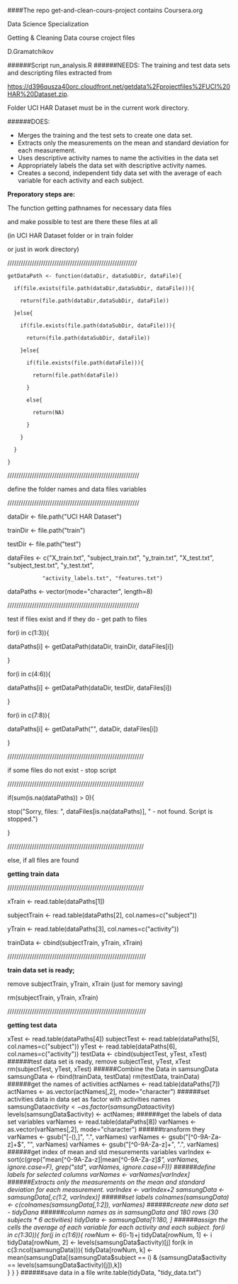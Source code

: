 ####The repo get-and-clean-cours-project contains
Coursera.org

Data Science Specialization

Getting & Cleaning Data course croject files

D.Gramatchikov

######Script run_analysis.R
######NEEDS:
The training and test data sets and descripting files extracted from 

https://d396qusza40orc.cloudfront.net/getdata%2Fprojectfiles%2FUCI%20HAR%20Dataset.zip.

Folder UCI HAR Dataset must be in the current work directory.


######DOES:
* Merges the training and the test sets to create one data set.
* Extracts only the measurements on the mean and standard deviation for each measurement. 
* Uses descriptive activity names to name the activities in the data set
* Appropriately labels the data set with descriptive activity names. 
* Creates a second, independent tidy data set with the average of each variable for each activity and each subject. 

**Preporatory steps are:**

The function getting pathnames for necessary data files

and make possible to test are there these files at all

(in UCI HAR Dataset folder or in train folder

or just in work directory)

//////////////////////////////////////////////////////////

    getDataPath <- function(dataDir, dataSubDir, dataFile){

      if(file.exists(file.path(dataDir,dataSubDir, dataFile))){
  
        return(file.path(dataDir,dataSubDir, dataFile))
    
      }else{
  
        if(file.exists(file.path(dataSubDir, dataFile))){
    
          return(file.path(dataSubDir, dataFile))
      
        }else{
    
          if(file.exists(file.path(dataFile))){
      
            return(file.path(dataFile))
        
          }
      
          else{
      
            return(NA)
        
          }
      
        }
    
      }
  
    }

///////////////////////////////////////////////////////////

define the folder names and data files variables

///////////////////////////////////////////////////////////

dataDir <- file.path("UCI HAR Dataset")

trainDir <- file.path("train")

testDir <- file.path("test")

dataFiles <- c("X_train.txt", "subject_train.txt", "y_train.txt", "X_test.txt", "subject_test.txt", "y_test.txt", 

               "activity_labels.txt", "features.txt")
               
dataPaths <- vector(mode="character", length=8)

///////////////////////////////////////////////////////////

test if files exist and if they do - get path to files

for(i in c(1:3)){

  dataPaths[i] <- getDataPath(dataDir, trainDir, dataFiles[i])
  
}

for(i in c(4:6)){

  dataPaths[i] <- getDataPath(dataDir, testDir, dataFiles[i])
  
}

for(i in c(7:8)){

  dataPaths[i] <- getDataPath("", dataDir, dataFiles[i])
  
}

/////////////////////////////////////////////////////////////

if some files do not exist - stop script

/////////////////////////////////////////////////////////////

if(sum(is.na(dataPaths)) > 0){

  stop("Sorry, files: ", dataFiles[is.na(dataPaths)], " - not found. Script is stopped.")
  
}

/////////////////////////////////////////////////////////////

else, if all files are found

**getting train data**

/////////////////////////////////////////////////////////////

xTrain <- read.table(dataPaths[1])

subjectTrain <- read.table(dataPaths[2], col.names=c("subject"))

yTrain <- read.table(dataPaths[3], col.names=c("activity"))

trainData <- cbind(subjectTrain, yTrain, xTrain)

//////////////////////////////////////////////////////////////

**train data set is ready;**

remove subjectTrain, yTrain, xTrain (just for memory saving)

rm(subjectTrain, yTrain, xTrain)

//////////////////////////////////////////////////////////////

**getting test data**

xTest <- read.table(dataPaths[4])
subjectTest <- read.table(dataPaths[5], col.names=c("subject"))
yTest <- read.table(dataPaths[6], col.names=c("activity"))
testData <- cbind(subjectTest, yTest, xTest)
######test data set is ready, remove subjectTest, yTest, xTest
rm(subjectTest, yTest, xTest)
######Combine the Data in samsungData
samsungData <- rbind(trainData, testData)
rm(testData, trainData)
######get the names of activities
actNames <- read.table(dataPaths[7])
actNames <- as.vector(actNames[,2], mode="character")
######set activities data in data set as factor with activities names
samsungData$activity <- as.factor(samsungData$activity)
levels(samsungData$activity) <- actNames;
######get the labels of data set variables
varNames <- read.table(dataPaths[8])
varNames <- as.vector(varNames[,2], mode="character")
######transform they
varNames <- gsub("[-(),]", ".", varNames)
varNames <- gsub("[^0-9A-Za-z]+$", "", varNames) 
varNames <- gsub("[^0-9A-Za-z]+", ".", varNames)
######get index of mean and std mesurements variables
varIndex <- sort(c(grep("mean[^0-9A-Za-z]|mean[^0-9A-Za-z]*$", varNames, ignore.case=F), grep("std", varNames, ignore.case=F)))
######define labels for selected columns
varNames <- varNames[varIndex]
######Extracts only the measurements on the mean and standard deviation for each measurement.
varIndex <- varIndex+2
samsungData <- samsungData[,c(1:2, varIndex)]
######set labels
colnames(samsungData) <- c(colnames(samsungData[,1:2]), varNames)
######create new data set - tidyDana 
######column names as in samsungData and 180 rows (30 subjects * 6 activities)
tidyData <- samsungData[1:180, ]
######assign the cells the average of each variable for each activity and each subject.
for(i in c(1:30)){
  for(j in c(1:6)){
    rowNum <- 6*(i-1)+j
    tidyData[rowNum, 1] <- i
    tidyData[rowNum, 2] <- levels(samsungData$activity)[j]
    for(k in c(3:ncol(samsungData))){
      tidyData[rowNum, k] <- mean(samsungData[(samsungData$subject == i) & (samsungData$activity == levels(samsungData$activity)[j]),k])      
    }
  }
}
######save data in a file
write.table(tidyData, "tidy_data.txt")
